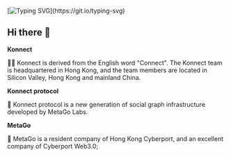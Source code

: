 
[![Typing SVG](https://readme-typing-svg.demolab.com?font=Fira+Code&weight=700&size=60&pause=1000&color=FFDDEA&background=000000F6&center=true&vCenter=true&width=804&height=600&lines=Konnect+Protocol+!)](https://git.io/typing-svg)

## Hi there 👋



**Konnect**

🙋‍♀️ Konnect is derived from the English word "Connect". The Konnect team is headquartered in Hong Kong, and the team members are located in Silicon Valley, Hong Kong and mainland China. 



**Konnect protocol**

🌈 Konnect protocol is a new generation of social graph infrastructure developed by MetaGo Labs. 




**MetaGo**

🧙 MetaGo is a resident company of Hong Kong Cyberport, and an excellent company of Cyberport Web3.0;


